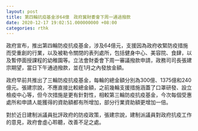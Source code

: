 ```yaml
---
layout: post
title: 第四輪抗疫基金涉64億　政府冀財委會下周一通過撥款
date: 2020-12-17 19:02:51.000000000 +08:00
categories: rthk
---
```


政府宣布，推出第四輪防疫抗疫基金，涉及64億元，支援因為政府收緊防疫措施而受重創的行業，以及被勒令關閉的表列處所，包括健身中心、美容院、食肆，以及暫停面授課程的幼稚園等。立法會財委會下周一審議撥款申請，政務司司長張建宗期望，當日下午通過撥款，並在1月之內發放金額。

政府早前共推出了三輪防疫抗疫基金，每輪的總金額分別為300億、1375億和240億元。張建宗說，不應直接比較總金額，之前幾輪支援措施涵蓋了口罩研發、設立檢疫中心等，但今次措施是更有針對性，相較第三輪防疫抗疫基金，今次每個受惠處所和申請人能獲得的資助額都有所增加，部分行業資助額更增加一倍。

對於近日建制派議員批評政府的防疫政策，張建宗說，建制派議員對政府抗疫工作的意見，政府會虛心聆聽，改善不足之處。
